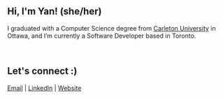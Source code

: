## Hi, I'm Yan! (she/her)

I graduated with a Computer Science degree from [Carleton University](https://carleton.ca) in Ottawa, and I’m currently a Software Developer based in Toronto.

<br/>  

Let's connect :)
---
[Email](mailto:yantangcs@gmail.com) | [LinkedIn](https://www.linkedin.com/in/yantang01) | [Website](https://yantang.netlify.app)
